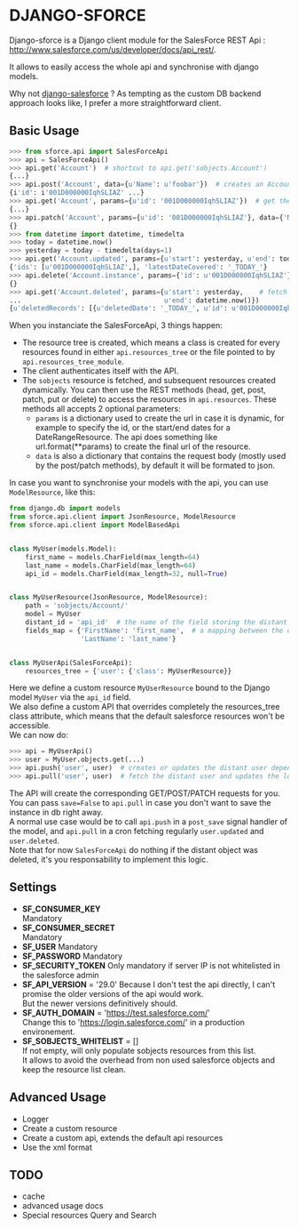 DJANGO-SFORCE
=============

Django-sforce is a Django client module for the SalesForce REST Api : http://www.salesforce.com/us/developer/docs/api_rest/.

It allows to easily access the whole api and synchronise with django models.

Why not [django-salesforce](https://github.com/freelancersunion/django-salesforce) ? As tempting as the custom DB backend approach looks like, I prefer a more straightforward client.


Basic Usage
-----------

```python
>>> from sforce.api import SalesForceApi
>>> api = SalesForceApi()
>>> api.get('Account')  # shortcut to api.get('sobjects.Account')
{...}
>>> api.post('Account', data={u'Name': u'foobar'})  # creates an Account
{i'id': i'001D000000IqhSLIAZ' ...}
>>> api.get('Account', params={u'id': '001D000000IqhSLIAZ'})  # get the created Account
{...}
>>> api.patch('Account', params={u'id': '001D000000IqhSLIAZ'}, data={'Name': 'barfoo'})  # updates the Account
{}
>>> from datetime import datetime, timedelta
>>> today = datetime.now()
>>> yesterday = today - timedelta(days=1)
>>> api.get('Account.updated', params={u'start': yesterday, u'end': today})  # fetch the updated Account(s)
{'ids': [u'001D000000IqhSLIAZ',], 'latestDateCovered': '_TODAY_'}
>>> api.delete('Account.instance', params={'id': u'001D000000IqhSLIAZ'})  # delete the Account
{}
>>> api.get('Account.deleted', params={u'start': yesterday,    # fetch deleted Account(s)
...                                    u'end': datetime.now()})
{u'deletedRecords': [{u'deletedDate': '_TODAY_', u'id': u'001D000000IqhSLIAZ'}], u'latestDateCovered': u'_TODAY_', u'earliestDateAvailable': u'_SOME_DATE_'}
```

When you instanciate the SalesForceApi, 3 things happen:  
* The resource tree is created, which means a class is created for every resources found in either ```api.resources_tree``` or the file pointed to by ```api.resources_tree_module```.
* The client authenticates itself with the API.
* The ```sobjects``` resource is fetched, and subsequent resources created dynamically.
You can then use the REST methods (head, get, post, patch, put or delete) to access the resources in ```api.resources```.
These methods all accepts 2 optional parameters:
  * ```params``` is a dictionary used to create the url in case it is dynamic, for example to specify the id, or the start/end dates for a DateRangeResource.
    The api does something like url.format(**params) to create the final url of the resource.
  * ```data``` is also a dictionary that contains the request body (mostly used by the post/patch methods), by default it will be formated to json.

In case you want to synchronise your models with the api, you can use ```ModelResource```, like this:  
```python
from django.db import models
from sforce.api.client import JsonResource, ModelResource
from sforce.api.client import ModelBasedApi


class MyUser(models.Model):
    first_name = models.CharField(max_length=64)
    last_name = models.CharField(max_length=64)
    api_id = models.CharField(max_length=32, null=True)


class MyUserResource(JsonResource, ModelResource):
    path = 'sobjects/Account/'
    model = MyUser
    distant_id = 'api_id'  # the name of the field storing the distant id
    fields_map = {'FirstName': 'first_name',  # a mapping between the distant and local field
                  'LastName': 'last_name'}


class MyUserApi(SalesForceApi):
    resources_tree = {'user': {'class': MyUserResource}}
```

Here we define a custom resource ```MyUserResource``` bound to the Django model ```MyUser``` via the ```api_id``` field.  
We also define a custom API that overrides completely the resources_tree class attribute, which means that the default salesforce resources won't be accessible.  
We can now do:  
```python
>>> api = MyUserApi()
>>> user = MyUser.objects.get(...)
>>> api.push('user', user)  # creates or updates the distant user depending on whether he has api_id set.
>>> api.pull('user', user)  # fetch the distant user and updates the local instance. 
```
The API will create the corresponding GET/POST/PATCH requests for you.  
You can pass ```save=False``` to ```api.pull``` in case you don't want to save the instance in db right away.  
A normal use case would be to call ```api.push``` in a ```post_save``` signal handler of the model, and ```api.pull``` in a cron fetching regularly ```user.updated``` and ```user.deleted```.  
Note that for now ```SalesForceApi``` do nothing if the distant object was deleted, it's you responsability to implement this logic.  


Settings
--------

* **SF_CONSUMER_KEY**  
  Mandatory
* **SF_CONSUMER_SECRET**  
  Mandatory 
* **SF_USER**
  Mandatory
* **SF_PASSWORD**
  Mandatory
* **SF_SECURITY_TOKEN**
  Only mandatory if server IP is not whitelisted in the salesforce admin
* **SF_API_VERSION** = '29.0'
  Because I don't test the api directly, I can't promise the older versions of the api would work.  
  But the newer versions definitively should.
* **SF_AUTH_DOMAIN** = 'https://test.salesforce.com/'  
  Change this to 'https://login.salesforce.com/' in a production environement.
* **SF_SOBJECTS_WHITELIST** = []  
  If not empty, will only populate sobjects resources from this list.  
  It allows to avoid the overhead from non used salesforce objects and keep the resource list clean.  


Advanced Usage
--------------

* Logger
* Create a custom resource
* Create a custom api, extends the default api resources
* Use the xml format


TODO
----

* cache
* advanced usage docs
* Special resources Query and Search
